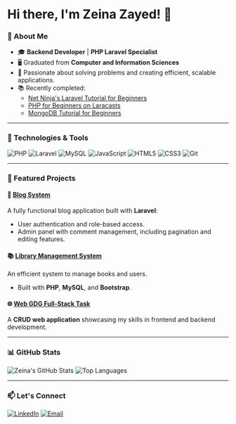 # Hi there, I'm Zeina Zayed! 👋

### 🚀 About Me
- 🎓 **Backend Developer** | **PHP Laravel Specialist**
- 🖥️ Graduated from **Computer and Information Sciences**
- 🌟 Passionate about solving problems and creating efficient, scalable applications.
- 📚 Recently completed:
  - [Net Ninja's Laravel Tutorial for Beginners](https://www.youtube.com/playlist?list=PLillGF-RfqbbRA-CIUxlxkUpbq0IFkX60)
  - [PHP for Beginners on Laracasts](https://laracasts.com/series/php-for-beginners)
  - [MongoDB Tutorial for Beginners](https://www.youtube.com/playlist?list=PLillGF-RfqbZA1PoV9GngcDl8iAr7MwkB)

---

### 🔧 Technologies & Tools
![PHP](https://img.shields.io/badge/-PHP-777BB4?style=for-the-badge&logo=php&logoColor=white)
![Laravel](https://img.shields.io/badge/-Laravel-FF2D20?style=for-the-badge&logo=laravel&logoColor=white)
![MySQL](https://img.shields.io/badge/-MySQL-4479A1?style=for-the-badge&logo=mysql&logoColor=white)
![JavaScript](https://img.shields.io/badge/-JavaScript-F7DF1E?style=for-the-badge&logo=javascript&logoColor=black)
![HTML5](https://img.shields.io/badge/-HTML5-E34F26?style=for-the-badge&logo=html5&logoColor=white)
![CSS3](https://img.shields.io/badge/-CSS3-1572B6?style=for-the-badge&logo=css3&logoColor=white)
![Git](https://img.shields.io/badge/-Git-F05032?style=for-the-badge&logo=git&logoColor=white)

---

### 🌟 Featured Projects
#### 📝 [Blog System](https://github.com/ZeinaZayed4/Blog-System)
A fully functional blog application built with **Laravel**:
- User authentication and role-based access.
- Admin panel with comment management, including pagination and editing features.

#### 📚 [Library Management System](https://github.com/ZeinaZayed4/Library-Management-System)
An efficient system to manage books and users.
- Built with **PHP**, **MySQL**, and **Bootstrap**.

#### 🌐 [Web GDG Full-Stack Task](https://github.com/ZeinaZayed4/Web-GDG)
A **CRUD web application** showcasing my skills in frontend and backend development.

---

### 📊 GitHub Stats
![Zeina's GitHub Stats](https://github-readme-stats.vercel.app/api?username=ZeinaZayed4&show_icons=true&theme=radical)
![Top Languages](https://github-readme-stats.vercel.app/api/top-langs/?username=ZeinaZayed4&layout=compact&theme=radical)

---

### 📫 Let's Connect
[![LinkedIn](https://img.shields.io/badge/-LinkedIn-0A66C2?style=for-the-badge&logo=linkedin&logoColor=white)](https://linkedin.com/in/zeinazayed)
[![Email](https://img.shields.io/badge/-Email-EA4335?style=for-the-badge&logo=gmail&logoColor=white)](mailto:zeinazayed4@gmail.com)
